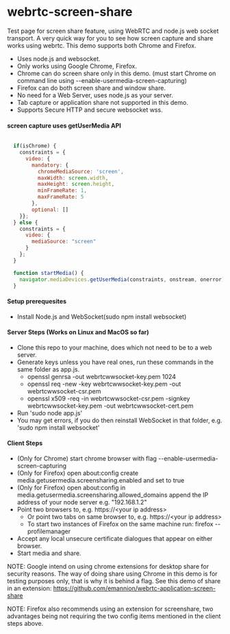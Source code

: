 webrtc-screen-share    
===================

Test page for screen share feature, using WebRTC and node.js web socket transport. A very quick way for you to see how screen capture and share works using webrtc. This demo supports both Chrome and Firefox.

- Uses node.js and websocket.
- Only works using Google Chrome, Firefox. 
- Chrome can do screen share only in this demo. (must start Chrome on command line using --enable-usermedia-screen-capturing)
- Firefox can do both screen share and window share.
- No need for a Web Server, uses node.js as your server.
- Tab capture or application share not supported in this demo.
- Supports Secure HTTP and secure websocket wss.


#### screen capture uses getUserMedia API

```javascript

  if(isChrome) {   
    constraints = { 
      video: {
        mandatory: {
          chromeMediaSource: 'screen',
          maxWidth: screen.width,
          maxHeight: screen.height,
          minFrameRate: 1,
          maxFrameRate: 5
        },  
        optional: []
    }}; 
  } else {
    constraints = { 
      video: {
        mediaSource: "screen"
      }   
    };  
  }

  function startMedia() {
    navigator.mediaDevices.getUserMedia(constraints, onstream, onerror);
  }

```

####  Setup prerequesites

- Install Node.js  and  WebSocket(sudo npm install websocket)


####  Server Steps (Works on Linux and MacOS so far)

- Clone this repo to your machine, does which not need to be to a web server.
- Generate keys unless you have real ones, run these commands in the same folder as app.js.
  -  openssl genrsa -out webrtcwwsocket-key.pem 1024
  -  openssl req -new -key webrtcwwsocket-key.pem -out webrtcwwsocket-csr.pem
  -  openssl x509 -req -in webrtcwwsocket-csr.pem -signkey webrtcwwsocket-key.pem -out webrtcwwsocket-cert.pem
- Run  'sudo node app.js'
- You may get errors, if you do then reinstall WebSocket in that folder, e.g. 'sudo npm install websocket'


####  Client Steps

- (Only for Chrome) start chrome browser with flag --enable-usermedia-screen-capturing
- (Only for Firefox) open about:config create  media.getusermedia.screensharing.enabled and set to true
- (Only for Firefox) open about:config in media.getusermedia.screensharing.allowed_domains append the IP address of your node server e.g. "192.168.1.2"
- Point two browsers to, e.g. https://\<your ip address\>
  - Or point two tabs on same browser to, e.g. https://\<your ip address\>
  - To start two instances of Firefox on the same machine run: firefox --profilemanager
- Accept any local unsecure certificate dialogues that appear on either browser.
- Start media and share.


NOTE: Google intend on using chrome extensions for desktop share for security reasons.  The way of doing share using Chrome in this demo is for testing purposes only, that is why it is behind a flag.
See this demo of share in an extension: 
https://github.com/emannion/webrtc-application-screen-share

NOTE: Firefox also recommends using an extension for screenshare, two advantages being not requiring the two config items mentioned in the client steps above.
